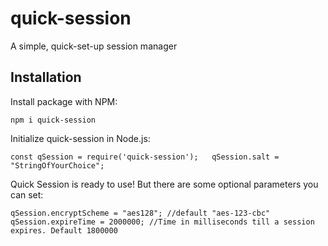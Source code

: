 # quick-session
A simple, quick-set-up session manager

## Installation
Install package with NPM:

`npm i quick-session`

Initialize quick-session in Node.js:

`const qSession = require('quick-session');  
qSession.salt = "StringOfYourChoice";`

Quick Session is ready to use! But there are some optional parameters you can set:

`qSession.encryptScheme = "aes128"; //default "aes-123-cbc"  
qSession.expireTime = 2000000; //Time in milliseconds till a session expires. Default 1800000`
